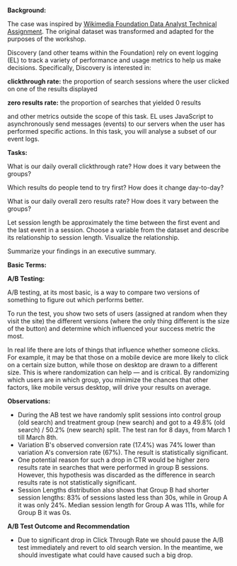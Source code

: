 **Background:**

The case was inspired by [Wikimedia Foundation Data Analyst Technical Assignment](https://github.com/wikimedia-research/Discovery-Hiring-Analyst-2016). The original dataset was transformed and adapted for the purposes of the workshop. 

Discovery (and other teams within the Foundation) rely on event logging (EL) to track a variety of performance and usage metrics to help us make decisions. Specifically, Discovery is interested in:

**clickthrough rate:** the proportion of search sessions where the user clicked on one of the results displayed

**zero results rate:** the proportion of searches that yielded 0 results

and other metrics outside the scope of this task. EL uses JavaScript to asynchronously send messages (events) to our servers when the user has performed specific actions. In this task, you will analyse a subset of our event logs.

**Tasks:**

What is our daily overall clickthrough rate? How does it vary between the groups?

Which results do people tend to try first? How does it change day-to-day?

What is our daily overall zero results rate? How does it vary between the groups?

Let session length be approximately the time between the first event and the last event in a session. Choose a variable from the dataset and describe its relationship to session length. Visualize the relationship.

Summarize your findings in an executive summary.

**Basic Terms:**

**A/B Testing:**

A/B testing, at its most basic, is a way to compare two versions of something to figure out which performs better.

To run the test, you show two sets of users (assigned at random when they visit the site) the different versions (where the only thing different is the size of the button) and determine which influenced your success metric the most.

In real life there are lots of things that influence whether someone clicks. For example, it may be that those on a mobile device are more likely to click on a certain size button, while those on desktop are drawn to a different size. This is where randomization can help — and is critical. By randomizing which users are in which group, you minimize the chances that other factors, like mobile versus desktop, will drive your results on average.

**Observations:**

- During the AB test we have randomly split sessions into control group (old search) and treatment group (new search) and got to a 49.8% (old search) / 50.2% (new search) split. The test ran for 8 days, from March 1 till March 8th.
- Variation B&#39;s observed conversion rate (17.4%) was 74% lower than variation A&#39;s conversion rate (67%). The result is statistically significant.
- One potential reason for such a drop in CTR would be higher zero results rate in searches that were performed in group B sessions. However, this hypothesis was discarded as the difference in search results rate is not statistically significant.
- Session Lengths distribution also shows that Group B had shorter session lengths: 83% of sessions lasted less than 30s, while in Group A it was only 24%. Median session length for Group A was 111s, while for Group B it was 0s.

**A/B Test Outcome and Recommendation**

- Due to significant drop in Click Through Rate we should pause the A/B test immediately and revert to old search version. In the meantime, we should investigate what could have caused such a big drop.




